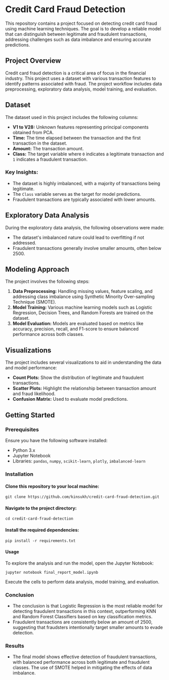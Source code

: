 # Credit Card Fraud Detection

This repository contains a project focused on detecting credit card fraud using machine learning techniques. The goal is to develop a reliable model that can distinguish between legitimate and fraudulent transactions, addressing challenges such as data imbalance and ensuring accurate predictions.

## Project Overview

Credit card fraud detection is a critical area of focus in the financial industry. This project uses a dataset with various transaction features to identify patterns associated with fraud. The project workflow includes data preprocessing, exploratory data analysis, model training, and evaluation.

## Dataset

The dataset used in this project includes the following columns:
- **V1 to V28:** Unknown features representing principal components obtained from PCA.
- **Time:** The time elapsed between the transaction and the first transaction in the dataset.
- **Amount:** The transaction amount.
- **Class:** The target variable where `0` indicates a legitimate transaction and `1` indicates a fraudulent transaction.

### Key Insights:
- The dataset is highly imbalanced, with a majority of transactions being legitimate.
- The `Class` variable serves as the target for model predictions.
- Fraudulent transactions are typically associated with lower amounts.

## Exploratory Data Analysis

During the exploratory data analysis, the following observations were made:
- The dataset's imbalanced nature could lead to overfitting if not addressed.
- Fraudulent transactions generally involve smaller amounts, often below 2500.

## Modeling Approach

The project involves the following steps:
1. **Data Preprocessing:** Handling missing values, feature scaling, and addressing class imbalance using Synthetic Minority Over-sampling Technique (SMOTE).
2. **Model Training:** Various machine learning models such as Logistic Regression, Decision Trees, and Random Forests are trained on the dataset.
3. **Model Evaluation:** Models are evaluated based on metrics like accuracy, precision, recall, and F1-score to ensure balanced performance across both classes.

## Visualizations

The project includes several visualizations to aid in understanding the data and model performance:
- **Count Plots:** Show the distribution of legitimate and fraudulent transactions.
- **Scatter Plots:** Highlight the relationship between transaction amount and fraud likelihood.
- **Confusion Matrix:** Used to evaluate model predictions.

## Getting Started

### Prerequisites

Ensure you have the following software installed:
- Python 3.x
- Jupyter Notebook
- Libraries: `pandas`, `numpy`, `scikit-learn`, `plotly`, `imbalanced-learn`

### Installation

#### Clone this repository to your local machine:

```
git clone https://github.com/kinsukh/credit-card-fraud-detection.git
```
#### Navigate to the project directory:

``` 
cd credit-card-fraud-detection
 ```

#### Install the required dependencies:

``` 
pip install -r requirements.txt
 ```

#### Usage
To explore the analysis and run the model, open the Jupyter Notebook:

```
jupyter notebook final_report_model.ipynb
 ```

Execute the cells to perform data analysis, model training, and evaluation.

### Conclusion
- The conclusion is that Logistic Regression is the most reliable model for detecting fraudulent transactions in this context, outperforming KNN and Random Forest Classifiers based on key classification metrics.
- Fraudulent transactions are consistently below an amount of 2500, suggesting that fraudsters intentionally target smaller amounts to evade detection.

### Results
- The final model shows effective detection of fraudulent transactions, with balanced performance across both legitimate and fraudulent classes. The use of SMOTE helped in mitigating the effects of data imbalance.


